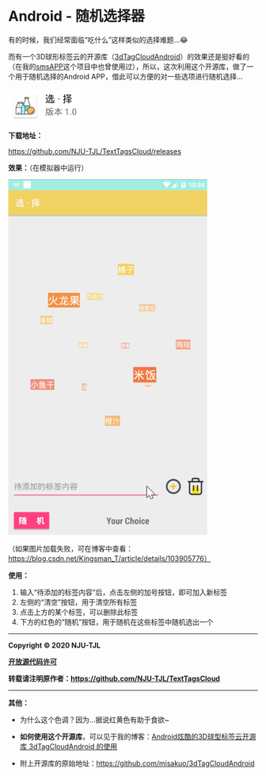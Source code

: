 # Android - 随机选择器

有的时候，我们经常面临“吃什么”这样类似的选择难题...😂

而有一个3D球形标签云的开源库（[3dTagCloudAndroid](https://github.com/misakuo/3dTagCloudAndroid)）的效果还是挺好看的（在我的[smsAPP](https://github.com/NJU-TJL/smsAPP-Android)这个项目中也曾使用过），所以，这次利用这个开源库，做了一个用于随机选择的Android APP，借此可以方便的对一些选项进行随机选择...

![1578538132715](image.assets/1578538132715.png)

**下载地址：** 

https://github.com/NJU-TJL/TextTagsCloud/releases

**效果：**（在模拟器中运行）

![EatingChoice__1.0.gif](image.assets/EatingChoice__1.0.gif)

（如果图片加载失败，可在博客中查看：https://blog.csdn.net/Kingsman_T/article/details/103905776）

**使用：**

1. 输入“待添加的标签内容”后，点击左侧的加号按钮，即可加入新标签
2. 左侧的“清空”按钮，用于清空所有标签
3. 点击上方的某个标签，可以删除此标签
4. 下方的红色的“随机”按钮，用于随机在这些标签中随机选出一个

****

**Copyright © 2020 NJU-TJL**  

**[开放源代码许可](https://github.com/NJU-TJL/PlantsVsZombies/blob/master/LICENSE)**

**转载请注明原作者：https://github.com/NJU-TJL/TextTagsCloud**

****



**其他：**

+ 为什么这个色调？因为...据说红黄色有助于食欲~

+ **如何使用这个开源库**，可以见于我的博客：[Android炫酷的3D球型标签云开源库 3dTagCloudAndroid 的使用](https://blog.csdn.net/Kingsman_T/article/details/103905776)

+ 附上开源库的原始地址：https://github.com/misakuo/3dTagCloudAndroid



